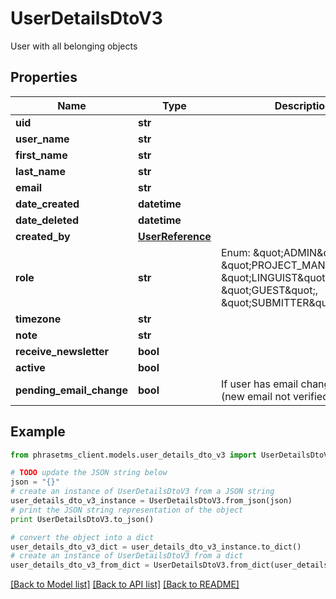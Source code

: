 # UserDetailsDtoV3

User with all belonging objects

## Properties

| Name                     | Type                                  | Description                                                                                                                    | Notes      |
| ------------------------ | ------------------------------------- | ------------------------------------------------------------------------------------------------------------------------------ | ---------- |
| **uid**                  | **str**                               |                                                                                                                                |
| **user_name**            | **str**                               |                                                                                                                                |
| **first_name**           | **str**                               |                                                                                                                                |
| **last_name**            | **str**                               |                                                                                                                                |
| **email**                | **str**                               |                                                                                                                                |
| **date_created**         | **datetime**                          |                                                                                                                                | [optional] |
| **date_deleted**         | **datetime**                          |                                                                                                                                | [optional] |
| **created_by**           | [**UserReference**](UserReference.md) |                                                                                                                                | [optional] |
| **role**                 | **str**                               | Enum: \&quot;ADMIN\&quot;, \&quot;PROJECT_MANAGER\&quot;, \&quot;LINGUIST\&quot;, \&quot;GUEST\&quot;, \&quot;SUBMITTER\&quot; |
| **timezone**             | **str**                               |                                                                                                                                |
| **note**                 | **str**                               |                                                                                                                                | [optional] |
| **receive_newsletter**   | **bool**                              |                                                                                                                                | [optional] |
| **active**               | **bool**                              |                                                                                                                                | [optional] |
| **pending_email_change** | **bool**                              | If user has email change pending (new email not verified)                                                                      | [optional] |

## Example

```python
from phrasetms_client.models.user_details_dto_v3 import UserDetailsDtoV3

# TODO update the JSON string below
json = "{}"
# create an instance of UserDetailsDtoV3 from a JSON string
user_details_dto_v3_instance = UserDetailsDtoV3.from_json(json)
# print the JSON string representation of the object
print UserDetailsDtoV3.to_json()

# convert the object into a dict
user_details_dto_v3_dict = user_details_dto_v3_instance.to_dict()
# create an instance of UserDetailsDtoV3 from a dict
user_details_dto_v3_from_dict = UserDetailsDtoV3.from_dict(user_details_dto_v3_dict)
```

[[Back to Model list]](../README.md#documentation-for-models) [[Back to API list]](../README.md#documentation-for-api-endpoints) [[Back to README]](../README.md)
